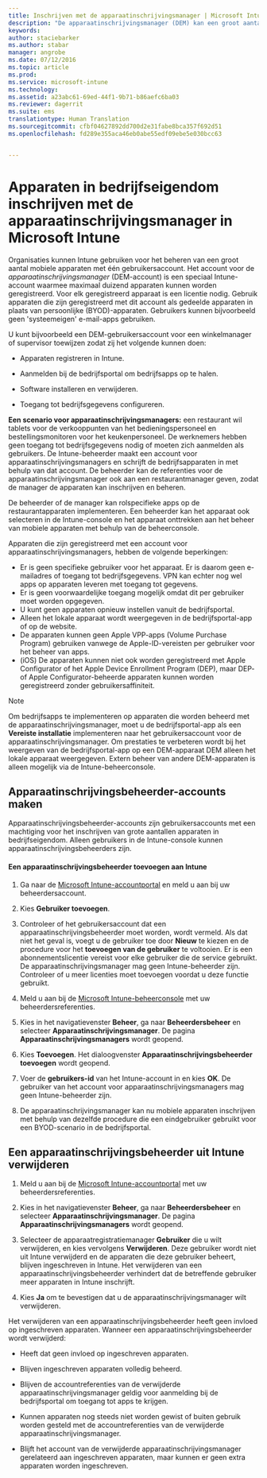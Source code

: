 ```yaml
---
title: Inschrijven met de apparaatinschrijvingsmanager | Microsoft Intune
description: "De apparaatinschrijvingsmanager (DEM) kan een groot aantal mobiele apparaten in bedrijfseigendom beheren via één gebruikersaccount."
keywords: 
author: staciebarker
ms.author: stabar
manager: angrobe
ms.date: 07/12/2016
ms.topic: article
ms.prod: 
ms.service: microsoft-intune
ms.technology: 
ms.assetid: a23abc61-69ed-44f1-9b71-b86aefc6ba03
ms.reviewer: dagerrit
ms.suite: ems
translationtype: Human Translation
ms.sourcegitcommit: cfbf04627892dd700d2e31fabe8bca357f692d51
ms.openlocfilehash: fd289e355aca46eb0abe55edf09ebe5e030bcc63


---
```



# <a name="enroll-corporate-owned-devices-with-the-device-enrollment-manager-in-microsoft-intune"></a>Apparaten in bedrijfseigendom inschrijven met de apparaatinschrijvingsmanager in Microsoft Intune
Organisaties kunnen Intune gebruiken voor het beheren van een groot aantal mobiele apparaten met één gebruikersaccount. Het account voor de *apparaatinschrijvingsmanager* (DEM-account) is een speciaal Intune-account waarmee maximaal duizend apparaten kunnen worden geregistreerd. Voor elk geregistreerd apparaat is een licentie nodig. Gebruik apparaten die zijn geregistreerd met dit account als gedeelde apparaten in plaats van persoonlijke (BYOD)-apparaten. Gebruikers kunnen bijvoorbeeld geen 'systeemeigen' e-mail-apps gebruiken.

U kunt bijvoorbeeld een DEM-gebruikersaccount voor een winkelmanager of supervisor toewijzen zodat zij het volgende kunnen doen:

-   Apparaten registreren in Intune.

-   Aanmelden bij de bedrijfsportal om bedrijfsapps op te halen.

-   Software installeren en verwijderen.

-   Toegang tot bedrijfsgegevens configureren.


**Een scenario voor apparaatinschrijvingsmanagers:** een restaurant wil tablets voor de verkooppunten van het bedieningspersoneel en bestellingsmonitoren voor het keukenpersoneel. De werknemers hebben geen toegang tot bedrijfsgegevens nodig of moeten zich aanmelden als gebruikers. De Intune-beheerder maakt een account voor apparaatinschrijvingsmanagers en schrijft de bedrijfsapparaten in met behulp van dat account. De beheerder kan de referenties voor de apparaatinschrijvingsmanager ook aan een restaurantmanager geven, zodat de manager de apparaten kan inschrijven en beheren.

De beheerder of de manager kan rolspecifieke apps op de restaurantapparaten implementeren. Een beheerder kan het apparaat ook selecteren in de Intune-console en het apparaat onttrekken aan het beheer van mobiele apparaten met behulp van de beheerconsole.

Apparaten die zijn geregistreerd met een account voor apparaatinschrijvingsmanagers, hebben de volgende beperkingen:
  - Er is geen specifieke gebruiker voor het apparaat. Er is daarom geen e-mailadres of toegang tot bedrijfsgegevens. VPN kan echter nog wel apps op apparaten leveren met toegang tot gegevens.
  - Er is geen voorwaardelijke toegang mogelijk omdat dit per gebruiker moet worden opgegeven.
  - U kunt geen apparaten opnieuw instellen vanuit de bedrijfsportal.
  - Alleen het lokale apparaat wordt weergegeven in de bedrijfsportal-app of op de website.
  - De apparaten kunnen geen Apple VPP-apps (Volume Purchase Program) gebruiken vanwege de Apple-ID-vereisten per gebruiker voor het beheer van apps.
  - (iOS) De apparaten kunnen niet ook worden geregistreerd met Apple Configurator of het Apple Device Enrollment Program (DEP), maar DEP- of Apple Configurator-beheerde apparaten kunnen worden geregistreerd zonder gebruikersaffiniteit.

> [!NOTE]
> Om bedrijfsapps te implementeren op apparaten die worden beheerd met de apparaatinschrijvingsmanager, moet u de bedrijfsportal-app als een **Vereiste installatie** implementeren naar het gebruikersaccount voor de apparaatinschrijvingsmanager.
> Om prestaties te verbeteren wordt bij het weergeven van de bedrijfsportal-app op een DEM-apparaat DEM alleen het lokale apparaat weergegeven. Extern beheer van andere DEM-apparaten is alleen mogelijk via de Intune-beheerconsole.

## <a name="create-device-enrollment-manager-accounts"></a>Apparaatinschrijvingsbeheerder-accounts maken
Apparaatinschrijvingsbeheerder-accounts zijn gebruikersaccounts met een machtiging voor het inschrijven van grote aantallen apparaten in bedrijfseigendom. Alleen gebruikers in de Intune-console kunnen apparaatinschrijvingsbeheerders zijn.

#### <a name="add-a-device-enrollment-manager-to-intune"></a>Een apparaatinschrijvingsbeheerder toevoegen aan Intune

1.  Ga naar de [Microsoft Intune-accountportal](http://go.microsoft.com/fwlink/?LinkId=698854) en meld u aan bij uw beheerdersaccount.

2.  Kies **Gebruiker toevoegen**.

3.  Controleer of het gebruikersaccount dat een apparaatinschrijvingsbeheerder moet worden, wordt vermeld. Als dat niet het geval is, voegt u de gebruiker toe door **Nieuw** te kiezen en de procedure voor het **toevoegen van de gebruiker** te voltooien. Er is een abonnementslicentie vereist voor elke gebruiker die de service gebruikt. De apparaatinschrijvingsmanager mag geen Intune-beheerder zijn. Controleer of u meer licenties moet toevoegen voordat u deze functie gebruikt.

4.  Meld u aan bij de [Microsoft Intune-beheerconsole](http://manage.microsoft.com) met uw beheerdersreferenties.

5.  Kies in het navigatievenster **Beheer**, ga naar **Beheerdersbeheer** en selecteer **Apparaatinschrijvingsmanager**. De pagina **Apparaatinschrijvingsmanagers** wordt geopend.

6.  Kies **Toevoegen**. Het dialoogvenster **Apparaatinschrijvingsbeheerder toevoegen** wordt geopend.

7.  Voer de **gebruikers-id** van het Intune-account in en kies **OK**. De gebruiker van het account voor apparaatinschrijvingsmanagers mag geen Intune-beheerder zijn.

8.  De apparaatinschrijvingsmanager kan nu mobiele apparaten inschrijven met behulp van dezelfde procedure die een eindgebruiker gebruikt voor een BYOD-scenario in de bedrijfsportal.

## <a name="delete-a-device-enrollment-manager-from-intune"></a>Een apparaatinschrijvingsbeheerder uit Intune verwijderen

1.  Meld u aan bij de [Microsoft Intune-accountportal](http://manage.microsoft.com) met uw beheerdersreferenties.

2.  Kies in het navigatievenster **Beheer**, ga naar **Beheerdersbeheer** en selecteer **Apparaatinschrijvingsmanager**. De pagina **Apparaatinschrijvingsmanagers** wordt geopend.

3.  Selecteer de apparaatregistratiemanager **Gebruiker** die u wilt verwijderen, en kies vervolgens **Verwijderen**. Deze gebruiker wordt niet uit Intune verwijderd en de apparaten die deze gebruiker beheert, blijven ingeschreven in Intune. Het verwijderen van een apparaatinschrijvingsbeheerder verhindert dat de betreffende gebruiker meer apparaten in Intune inschrijft.

4.  Kies **Ja** om te bevestigen dat u de apparaatinschrijvingsmanager wilt verwijderen.

Het verwijderen van een apparaatinschrijvingsbeheerder heeft geen invloed op ingeschreven apparaten. Wanneer een apparaatinschrijvingsbeheerder wordt verwijderd:

-   Heeft dat geen invloed op ingeschreven apparaten.

-   Blijven ingeschreven apparaten volledig beheerd.

-   Blijven de accountreferenties van de verwijderde apparaatinschrijvingsmanager geldig voor aanmelding bij de bedrijfsportal om toegang tot apps te krijgen.

-   Kunnen apparaten nog steeds niet worden gewist of buiten gebruik worden gesteld met de accountreferenties van de verwijderde apparaatinschrijvingsmanager.

-   Blijft het account van de verwijderde apparaatinschrijvingsmanager gerelateerd aan ingeschreven apparaten, maar kunnen er geen extra apparaten worden ingeschreven.



<!--HONumber=Nov16_HO3-->


